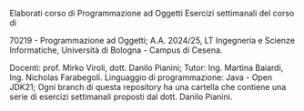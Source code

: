 Elaborati corso di Programmazione ad Oggetti
Esercizi settimanali del corso di

70219 - Programmazione ad Oggetti; A.A. 2024/25, LT Ingegneria e Scienze Informatiche, Università di Bologna - Campus di Cesena.

Docenti: prof. Mirko Viroli, dott. Danilo Pianini;
Tutor: Ing. Martina Baiardi, Ing. Nicholas Farabegoli.
Linguaggio di programmazione: Java - Open JDK21;
Ogni branch di questa repository ha una cartella che contiene una serie di esercizi settimanali proposti dal dott. Danilo Pianini.

